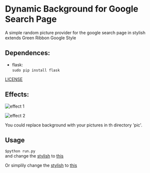 # Dynamic Background for Google Search Page

A simple random picture provider for the google search page in stylish extends Green Ribbon Google Style 

## Dependences:  
- flask:  
 `sudo pip install flask`  
 
[LICENSE](LICENSE)

## Effects:
![effect 1](readme/effect1.png)  

![effect 2](readme/effect2.png)

You could replace background with your pictures in th directory 'pic'.

## Usage 
`$python run.py`  
and change the [stylish](chrome-extension://fjnbnpbmkenffdnngjfgmeleoegfcffe/edit.html?id=12) to [this](stylish/localstylish.css)    

Or simplily change the [stylish](chrome-extension://fjnbnpbmkenffdnngjfgmeleoegfcffe/edit.html?id=12) to [this](stylish/mystylish.css)
